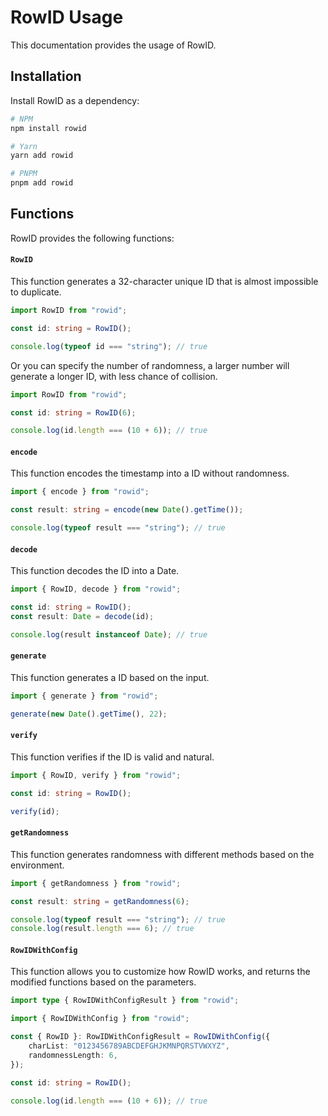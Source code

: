 # RowID Usage

This documentation provides the usage of RowID.

## Installation

Install RowID as a dependency:

```bash
# NPM
npm install rowid

# Yarn
yarn add rowid

# PNPM
pnpm add rowid
```

## Functions

RowID provides the following functions:

#### `RowID`

This function generates a 32-character unique ID 
that is almost impossible to duplicate.

```typescript
import RowID from "rowid";

const id: string = RowID();

console.log(typeof id === "string"); // true
```

Or you can specify the number of randomness, 
a larger number will generate a longer ID, 
with less chance of collision.

```typescript
import RowID from "rowid";

const id: string = RowID(6);

console.log(id.length === (10 + 6)); // true
```

#### `encode`

This function encodes the timestamp into a ID without randomness.

```typescript
import { encode } from "rowid";

const result: string = encode(new Date().getTime());

console.log(typeof result === "string"); // true
```

#### `decode`

This function decodes the ID into a Date.

```typescript
import { RowID, decode } from "rowid";

const id: string = RowID();
const result: Date = decode(id);

console.log(result instanceof Date); // true
```

#### `generate`

This function generates a ID based on the input.

```typescript
import { generate } from "rowid";

generate(new Date().getTime(), 22);
```

#### `verify`

This function verifies if the ID is valid and natural.

```typescript
import { RowID, verify } from "rowid";

const id: string = RowID();

verify(id);
```

#### `getRandomness`

This function generates randomness with 
different methods based on the environment.

```typescript
import { getRandomness } from "rowid";

const result: string = getRandomness(6);

console.log(typeof result === "string"); // true
console.log(result.length === 6); // true
```

#### `RowIDWithConfig`

This function allows you to customize how RowID works, 
and returns the modified functions based on the parameters.

```typescript
import type { RowIDWithConfigResult } from "rowid";

import { RowIDWithConfig } from "rowid";

const { RowID }: RowIDWithConfigResult = RowIDWithConfig({
    charList: "0123456789ABCDEFGHJKMNPQRSTVWXYZ",
    randomnessLength: 6,
});

const id: string = RowID();

console.log(id.length === (10 + 6)); // true
```